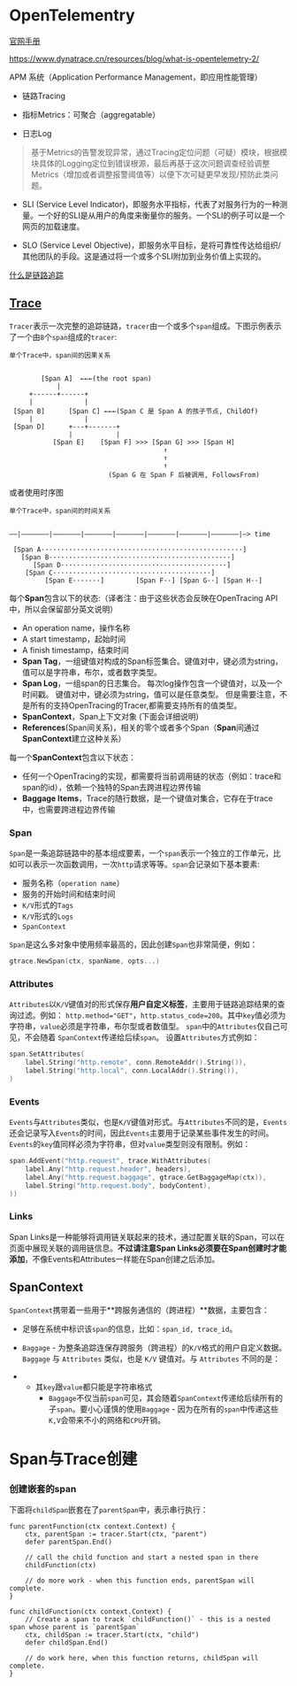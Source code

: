 # OpenTelementry

[官网手册](https://opentelemetry.io/docs/)

https://www.dynatrace.cn/resources/blog/what-is-opentelemetry-2/

APM 系统（Application Performance Management，即应用性能管理）

- 链路Tracing

- 指标Metrics：可聚合（aggregatable）

- 日志Log

> 基于Metrics的告警发现异常，通过Tracing定位问题（可疑）模块，根据模块具体的Logging定位到错误根源，最后再基于这次问题调查经验调整Metrics（增加或者调整报警阈值等）以便下次可疑更早发现/预防此类问题。

- SLI (Service Level Indicator)，即服务水平指标，代表了对服务行为的一种测量。一个好的SLI是从用户的角度来衡量你的服务。一个SLI的例子可以是一个网页的加载速度。

- SLO (Service Level Objective)，即服务水平目标，是将可靠性传达给组织/其他团队的手段。这是通过将一个或多个SLI附加到业务价值上实现的。



[什么是链路追踪](https://zhuanlan.zhihu.com/p/344020712)

## [Trace](https://goframe.org/pages/viewpage.action?pageId=73224357)

`Tracer`表示一次完整的追踪链路，`tracer`由一个或多个`span`组成。下图示例表示了一个由`8`个`span`组成的`tracer`:

```
单个Trace中，span间的因果关系


        [Span A]  ←←←(the root span)
            |
     +------+------+
     |             |
 [Span B]      [Span C] ←←←(Span C 是 Span A 的孩子节点, ChildOf)
     |             |
 [Span D]      +---+-------+
               |           |
           [Span E]    [Span F] >>> [Span G] >>> [Span H]
                                       ↑
                                       ↑
                                       ↑
                         (Span G 在 Span F 后被调用, FollowsFrom)
```

或者使用时序图

```
单个Trace中，span间的时间关系


––|–––––––|–––––––|–––––––|–––––––|–––––––|–––––––|–––––––|–> time

 [Span A···················································]
   [Span B··············································]
      [Span D··········································]
    [Span C········································]
         [Span E·······]        [Span F··] [Span G··] [Span H··]
```

每个**Span**包含以下的状态:（译者注：由于这些状态会反映在OpenTracing API中，所以会保留部分英文说明）

- An operation name，操作名称
- A start timestamp，起始时间
- A finish timestamp，结束时间
- **Span Tag**，一组键值对构成的Span标签集合。键值对中，键必须为string，值可以是字符串，布尔，或者数字类型。
- **Span Log**，一组span的日志集合。 每次log操作包含一个键值对，以及一个时间戳。 键值对中，键必须为string，值可以是任意类型。 但是需要注意，不是所有的支持OpenTracing的Tracer,都需要支持所有的值类型。
- **SpanContext**，Span上下文对象 (下面会详细说明)
- **References**(Span间关系)，相关的零个或者多个Span（**Span**间通过**SpanContext**建立这种关系）

每一个**SpanContext**包含以下状态：

- 任何一个OpenTracing的实现，都需要将当前调用链的状态（例如：trace和span的id），依赖一个独特的Span去跨进程边界传输
- **Baggage Items**，Trace的随行数据，是一个键值对集合，它存在于trace中，也需要跨进程边界传输

### Span

`Span`是一条追踪链路中的基本组成要素，一个`span`表示一个独立的工作单元，比如可以表示一次函数调用，一次`http`请求等等。`span`会记录如下基本要素:

- 服务名称（`operation name`）
- 服务的开始时间和结束时间
- `K/V`形式的`Tags`
- `K/V`形式的`Logs`
- `SpanContext`

`Span`是这么多对象中使用频率最高的，因此创建`Span`也非常简便，例如：

```go
gtrace.NewSpan(ctx, spanName, opts...)
```

### Attributes

`Attributes`以`K/V`键值对的形式保存**用户自定义标签**，主要用于链路追踪结果的查询过滤。例如： `http.method="GET"`，`http.status_code=200`。其中`key`值必须为字符串，`value`必须是字符串，布尔型或者数值型。 `span`中的`Attributes`仅自己可见，不会随着 `SpanContext`传递给后续`span`。 设置`Attributes`方式例如：

```go
span.SetAttributes(
	label.String("http.remote", conn.RemoteAddr().String()),
	label.String("http.local", conn.LocalAddr().String()),
)
```

### Events

`Events`与`Attributes`类似，也是`K/V`键值对形式。与`Attributes`不同的是，`Events`还会记录写入`Events`的时间，因此`Events`主要用于记录某些事件发生的时间。`Events`的`key`值同样必须为字符串，但对`value`类型则没有限制。例如：

```go
span.AddEvent("http.request", trace.WithAttributes(
	label.Any("http.request.header", headers),
	label.Any("http.request.baggage", gtrace.GetBaggageMap(ctx)),
	label.String("http.request.body", bodyContent),
))
```

### Links

Span Links是一种能够将调用链关联起来的技术，通过配置关联的Span，可以在页面中展现关联的调用链信息。**不过请注意Span Links必须要在Span创建时才能添加**，不像Events和Attributes一样能在Span创建之后添加。

## SpanContext

`SpanContext`携带着一些用于**跨服务通信的（跨进程）**数据，主要包含：

- 足够在系统中标识该`span`的信息，比如：`span_id, trace_id`。
- `Baggage` - 为整条追踪连保存跨服务（跨进程）的`K/V`格式的用户自定义数据。`Baggage` 与 `Attributes` 类似，也是 `K/V` 键值对。与 `Attributes` 不同的是：

- - 其`key`跟`value`都只能是字符串格式
	- `Baggage`不仅当前`span`可见，其会随着`SpanContext`传递给后续所有的子`span`。要小心谨慎的使用`Baggage` - 因为在所有的`span`中传递这些`K,V`会带来不小的网络和`CPU`开销。



# Span与Trace创建

### 创建嵌套的span

下面将`childSpan`嵌套在了`parentSpan`中，表示串行执行：

```golang
func parentFunction(ctx context.Context) {
	ctx, parentSpan := tracer.Start(ctx, "parent")
	defer parentSpan.End()

	// call the child function and start a nested span in there
	childFunction(ctx)

	// do more work - when this function ends, parentSpan will complete.
}

func childFunction(ctx context.Context) {
	// Create a span to track `childFunction()` - this is a nested span whose parent is `parentSpan`
	ctx, childSpan := tracer.Start(ctx, "child")
	defer childSpan.End()

	// do work here, when this function returns, childSpan will complete.
}
```